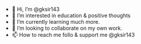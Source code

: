 - 👋 Hi, I’m @gksir143
- 👀 I’m interested in education & positive thoughts 
- 🌱 I’m currently learning much more.
- 💞️ I’m looking to collaborate on my own work.
- 📫 How to reach me follo & support me @gksir143

<!---
gksir143/gksir143 is a ✨ special ✨ repository because its `README.md` (this file) appears on your GitHub profile.
You can click the Preview link to take a look at your changes.
--->
